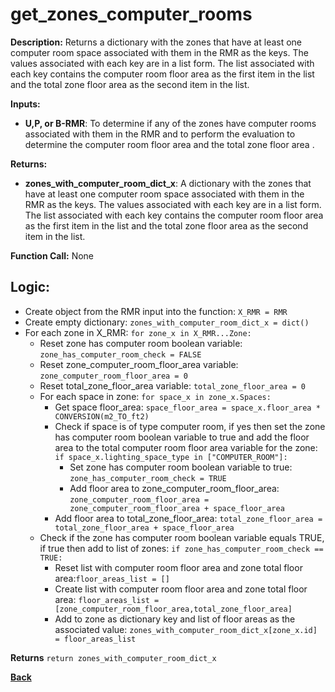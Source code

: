 # get_zones_computer_rooms  

**Description:** Returns a dictionary with the zones that have at least one computer room space associated with them in the RMR as the keys. The values associated with each key are in a list form. The list associated with each key contains the computer room floor area as the first item in the list and the total zone floor area as the second item in the list.  

**Inputs:**  
- **U,P, or B-RMR**: To determine if any of the zones have computer rooms associated with them in the RMR and to perform the evaluation to determine the computer room floor area and the total zone floor area .  

**Returns:**  
- **zones_with_computer_room_dict_x**: A dictionary with the zones that have at least one computer room space associated with them in the RMR as the keys. The values associated with each key are in a list form. The list associated with each key contains the computer room floor area as the first item in the list and the total zone floor area as the second item in the list.   
 
**Function Call:** None  

## Logic:   
- Create object from the RMR input into the function: `X_RMR = RMR`
- Create empty dictionary: `zones_with_computer_room_dict_x = dict()`
- For each zone in X_RMR: `for zone_x in X_RMR...Zone:`
    - Reset zone has computer room boolean variable: `zone_has_computer_room_check = FALSE` 
    - Reset zone_computer_room_floor_area variable: `zone_computer_room_floor_area = 0`
    - Reset total_zone_floor_area variable: `total_zone_floor_area = 0`
    - For each space in zone: `for space_x in zone_x.Spaces:`        
        - Get space floor_area: `space_floor_area = space_x.floor_area * CONVERSION(m2_TO_ft2)`
        - Check if space is of type computer room, if yes then set the zone has computer room boolean variable to true and add the floor area to the total computer room floor area variable for the zone: `if space_x.lighting_space_type in ["COMPUTER_ROOM"]:`
            - Set zone has computer room boolean variable to true: `zone_has_computer_room_check = TRUE`
            - Add floor area to zone_computer_room_floor_area: `zone_computer_room_floor_area = zone_computer_room_floor_area + space_floor_area`
        - Add floor area to total_zone_floor_area: `total_zone_floor_area = total_zone_floor_area + space_floor_area`  
    - Check if the zone has computer room boolean variable equals TRUE, if true then add to list of zones: `if zone_has_computer_room_check == TRUE:`
        - Reset list with computer room floor area and zone total floor area:`floor_areas_list = []`
        - Create list with computer room floor area and zone total floor area: `floor_areas_list = [zone_computer_room_floor_area,total_zone_floor_area]`
        - Add to zone as dictionary key and list of floor areas as the associated value: `zones_with_computer_room_dict_x[zone_x.id] = floor_areas_list`  

**Returns** `return zones_with_computer_room_dict_x`

**[Back](../_toc.md)**
